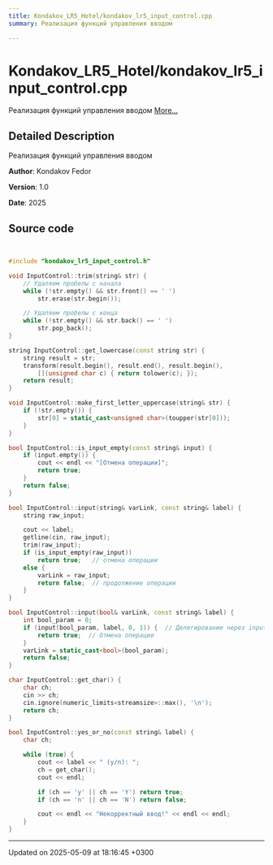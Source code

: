 ```yaml
---
title: Kondakov_LR5_Hotel/kondakov_lr5_input_control.cpp
summary: Реализация функций управления вводом 

---
```


# Kondakov_LR5_Hotel/kondakov_lr5_input_control.cpp

Реализация функций управления вводом  [More...](#detailed-description)

## Detailed Description

Реализация функций управления вводом 

**Author**: Kondakov Fedor 

**Version**: 1.0 

**Date**: 2025 



## Source code

```cpp


#include "kondakov_lr5_input_control.h"

void InputControl::trim(string& str) {
    // Удаляем пробелы с начала
    while (!str.empty() && str.front() == ' ')
        str.erase(str.begin());

    // Удаляем пробелы с конца
    while (!str.empty() && str.back() == ' ')
        str.pop_back();
}

string InputControl::get_lowercase(const string str) {
    string result = str;
    transform(result.begin(), result.end(), result.begin(),
        [](unsigned char c) { return tolower(c); });
    return result;
}

void InputControl::make_first_letter_uppercase(string& str) {
    if (!str.empty()) {
        str[0] = static_cast<unsigned char>(toupper(str[0]));
    }
}

bool InputControl::is_input_empty(const string& input) {
    if (input.empty()) {
        cout << endl << "[Отмена операции]";
        return true;
    }
    return false;
}

bool InputControl::input(string& varLink, const string& label) {
    string raw_input;

    cout << label;
    getline(cin, raw_input);
    trim(raw_input);
    if (is_input_empty(raw_input))
        return true;   // отмена операции
    else {
        varLink = raw_input;
        return false;  // продолжение операции
    }
}

bool InputControl::input(bool& varLink, const string& label) {
    int bool_param = 0;
    if (input(bool_param, label, 0, 1)) {  // Делегирование через input<int>
        return true;  // Отмена операции
    }
    varLink = static_cast<bool>(bool_param);
    return false;
}

char InputControl::get_char() {
    char ch;
    cin >> ch;
    cin.ignore(numeric_limits<streamsize>::max(), '\n');
    return ch;
}

bool InputControl::yes_or_no(const string& label) {
    char ch;

    while (true) {
        cout << label << " (y/n): ";
        ch = get_char();
        cout << endl;

        if (ch == 'y' || ch == 'Y') return true;
        if (ch == 'n' || ch == 'N') return false;

        cout << endl << "Некорректный ввод!" << endl << endl;
    }
}
```


-------------------------------

Updated on 2025-05-09 at 18:16:45 +0300
